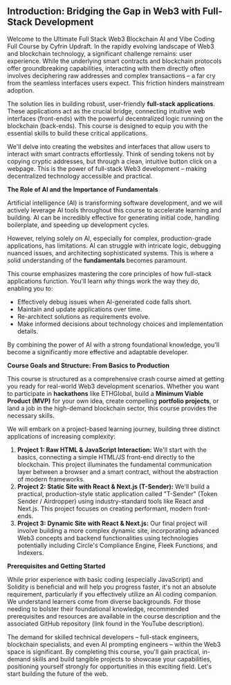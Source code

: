 ## Introduction: Bridging the Gap in Web3 with Full-Stack Development

Welcome to the Ultimate Full Stack Web3 Blockchain AI and Vibe Coding Full Course by Cyfrin Updraft. In the rapidly evolving landscape of Web3 and blockchain technology, a significant challenge remains: user experience. While the underlying smart contracts and blockchain protocols offer groundbreaking capabilities, interacting with them directly often involves deciphering raw addresses and complex transactions – a far cry from the seamless interfaces users expect. This friction hinders mainstream adoption.

The solution lies in building robust, user-friendly **full-stack applications**. These applications act as the crucial bridge, connecting intuitive web interfaces (front-ends) with the powerful decentralized logic running on the blockchain (back-ends). This course is designed to equip you with the essential skills to build these critical applications.

We'll delve into creating the websites and interfaces that allow users to interact with smart contracts effortlessly. Think of sending tokens not by copying cryptic addresses, but through a clean, intuitive button click on a webpage. This is the power of full-stack Web3 development – making decentralized technology accessible and practical.

**The Role of AI and the Importance of Fundamentals**

Artificial intelligence (AI) is transforming software development, and we will actively leverage AI tools throughout this course to accelerate learning and building. AI can be incredibly effective for generating initial code, handling boilerplate, and speeding up development cycles.

However, relying solely on AI, especially for complex, production-grade applications, has limitations. AI can struggle with intricate logic, debugging nuanced issues, and architecting sophisticated systems. This is where a solid understanding of the **fundamentals** becomes paramount.

This course emphasizes mastering the core principles of how full-stack applications function. You'll learn *why* things work the way they do, enabling you to:

*   Effectively debug issues when AI-generated code falls short.
*   Maintain and update applications over time.
*   Re-architect solutions as requirements evolve.
*   Make informed decisions about technology choices and implementation details.

By combining the power of AI with a strong foundational knowledge, you'll become a significantly more effective and adaptable developer.

**Course Goals and Structure: From Basics to Production**

This course is structured as a comprehensive crash course aimed at getting you ready for real-world Web3 development scenarios. Whether you want to participate in **hackathons** like ETHGlobal, build a **Minimum Viable Product (MVP)** for your own idea, create compelling **portfolio projects**, or land a job in the high-demand blockchain sector, this course provides the necessary skills.

We will embark on a project-based learning journey, building three distinct applications of increasing complexity:

1.  **Project 1: Raw HTML & JavaScript Interaction:** We'll start with the basics, connecting a simple HTML/JS front-end directly to the blockchain. This project illuminates the fundamental communication layer between a browser and a smart contract, without the abstraction of modern frameworks.
2.  **Project 2: Static Site with React & Next.js (T-Sender):** We'll build a practical, production-style static application called "T-Sender" (Token Sender / Airdropper) using industry-standard tools like React and Next.js. This project focuses on creating performant, modern front-ends.
3.  **Project 3: Dynamic Site with React & Next.js:** Our final project will involve building a more complex dynamic site, incorporating advanced Web3 concepts and backend functionalities using technologies potentially including Circle's Compliance Engine, Fleek Functions, and Indexers.

**Prerequisites and Getting Started**

While prior experience with basic coding (especially JavaScript) and Solidity is beneficial and will help you progress faster, it's not an absolute requirement, particularly if you effectively utilize an AI coding companion. We understand learners come from diverse backgrounds. For those needing to bolster their foundational knowledge, recommended prerequisites and resources are available in the course description and the associated GitHub repository (link found in the YouTube description).

The demand for skilled technical developers – full-stack engineers, blockchain specialists, and even AI prompting engineers – within the Web3 space is significant. By completing this course, you'll gain practical, in-demand skills and build tangible projects to showcase your capabilities, positioning yourself strongly for opportunities in this exciting field. Let's start building the future of the web.